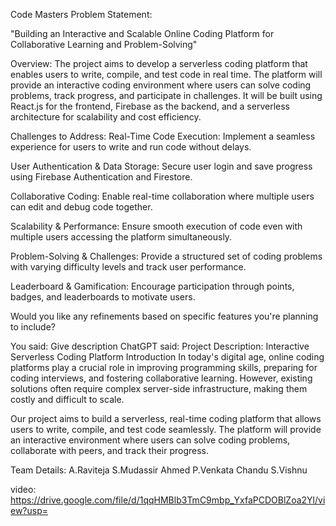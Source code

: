 Code Masters
Problem Statement:

"Building an Interactive and Scalable Online Coding Platform for Collaborative Learning and Problem-Solving"

Overview:
The project aims to develop a serverless coding platform that enables users to write, compile, and test code in real time. The platform will provide an interactive coding environment where users can solve coding problems, track progress, and participate in challenges. It will be built using React.js for the frontend, Firebase as the backend, and a serverless architecture for scalability and cost efficiency.

Challenges to Address:
Real-Time Code Execution: Implement a seamless experience for users to write and run code without delays.

User Authentication & Data Storage: Secure user login and save progress using Firebase Authentication and Firestore.

Collaborative Coding: Enable real-time collaboration where multiple users can edit and debug code together.

Scalability & Performance: Ensure smooth execution of code even with multiple users accessing the platform simultaneously.

Problem-Solving & Challenges: Provide a structured set of coding problems with varying difficulty levels and track user performance.

Leaderboard & Gamification: Encourage participation through points, badges, and leaderboards to motivate users.

Would you like any refinements based on specific features you're planning to include?







You said:
Give description
ChatGPT said:
Project Description: Interactive Serverless Coding Platform
Introduction
In today's digital age, online coding platforms play a crucial role in improving programming skills, preparing for coding interviews, and fostering collaborative learning. However, existing solutions often require complex server-side infrastructure, making them costly and difficult to scale.

Our project aims to build a serverless, real-time coding platform that allows users to write, compile, and test code seamlessly. The platform will provide an interactive environment where users can solve coding problems, collaborate with peers, and track their progress.

Team Details:
A.Raviteja
S.Mudassir Ahmed
P.Venkata Chandu
S.Vishnu



video: https://drive.google.com/file/d/1qqHMBlb3TmC9mbp_YxfaPCDOBlZoa2Yl/view?usp=

